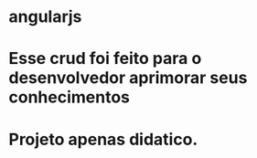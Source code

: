 # angularjs

# Esse crud foi feito para o desenvolvedor aprimorar seus conhecimentos
# Projeto apenas didatico. 